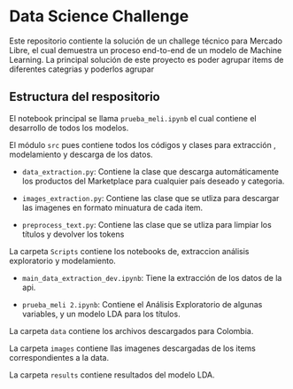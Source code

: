 # Data Science Challenge

Este repositorio contiente la solución de un challege técnico para Mercado Libre, el cual demuestra un proceso end-to-end de un modelo de Machine Learning. La principal solución de este proyecto es poder agrupar items de diferentes categrias y poderlos agrupar

## Estructura del respositorio

El notebook principal se llama `prueba_meli.ipynb` el cual contiene el desarrollo de todos los modelos.

El módulo ``src``  pues contiene todos los códigos y clases para extracción , modelamiento y descarga de los datos. 

* `data_extraction.py`: Contiene la clase que descarga automáticamente los productos del Marketplace para cualquier país deseado y categoria. 

* `images_extraction.py`: Contiene las clase que se utliza para descargar las imagenes en formato minuatura de cada item.
  
* `preprocess_text.py`: Contiene las clase que se utliza para limpiar los títulos y devolver los tokens

La carpeta `Scripts` contiene los notebooks de, extraccion análisis exploratorio y modelamiento. 

* `main_data_extraction_dev.ipynb`: Tiene la extracción de los datos de la api.

* `prueba_meli 2.ipynb`: Contiene el Análisis Exploratorio de algunas variables, y un modelo LDA para los títulos.

La carpeta `data` contiene los archivos descargados para Colombia.

La carpeta `images` contiene llas imagenes descargadas de los items correspondientes a la data.

La carpeta `results` contiene resultados del modelo LDA.




